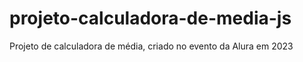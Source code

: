 # projeto-calculadora-de-media-js
Projeto de calculadora de média, criado no evento da Alura em 2023
